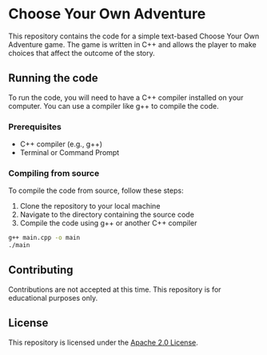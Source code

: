 # Choose Your Own Adventure

This repository contains the code for a simple text-based Choose Your Own Adventure game. The game is written in C++ and allows the player to make choices that affect the outcome of the story.

## Running the code

To run the code, you will need to have a C++ compiler installed on your computer. You can use a compiler like g++ to compile the code.

### Prerequisites

- C++ compiler (e.g., g++)
- Terminal or Command Prompt

### Compiling from source

To compile the code from source, follow these steps:

1. Clone the repository to your local machine
2. Navigate to the directory containing the source code
3. Compile the code using g++ or another C++ compiler

```bash
g++ main.cpp -o main
./main
```

## Contributing

Contributions are not accepted at this time. This repository is for educational purposes only.

## License

This repository is licensed under the [Apache 2.0 License](LICENSE).
